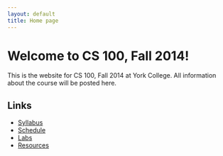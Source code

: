 ```yaml
---
layout: default
title: Home page
---
```


# Welcome to CS 100, Fall 2014!

This is the website for CS 100, Fall 2014 at York College.
All information about the course will be posted here.

## Links

<div class="linkcolumn">
<ul>
  <li><a href="cs100_syllabus.pdf">Syllabus</a></li>
  <li><a href="schedule.html">Schedule</a></li>
  <li><a href="labs/index.html">Labs</a></li>
  <li><a href="resources.html">Resources</a></li>
<!--  <li><a href="submitting.html">Submitting labs and assignments</a></li>-->
<!--  <li><a href="https://cs.ycp.edu/marmoset">Marmoset (submission server)</a></li>-->
</ul>
</div>


<div style="clear: both;"></div>

<!-- vim:set wrap: ­-->
<!-- vim:set linebreak: -->
<!-- vim:set nolist: -->
